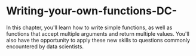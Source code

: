 # Writing-your-own-functions-DC-
In this chapter, you'll learn how to write simple functions, as well as functions that accept multiple arguments and return multiple values. You'll also have the opportunity to apply these new skills to questions commonly encountered by data scientists.
